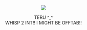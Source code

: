 <p align="center">
  <image src="https://pbs.twimg.com/media/GFTYdCFWIAAR--y?format=jpg&name=large">
</p>


<p align="center">
TERU ^_^
<br>
WHISP 2 INT!! I MIGHT BE OFFTAB!!
</p>



<!--
**deathdelivery/deathdelivery** is a ✨ _special_ ✨ repository because its `README.md` (this file) appears on your GitHub profile.

Here are some ideas to get you started:

- 🔭 I’m currently working on ...
- 🌱 I’m currently learning ...
- 👯 I’m looking to collaborate on ...
- 🤔 I’m looking for help with ...
- 💬 Ask me about ...
- 📫 How to reach me: ...
- 😄 Pronouns: ...
- ⚡ Fun fact: ...
-->
